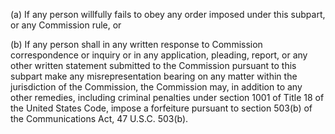 (a) If any person willfully fails to obey any order imposed under this subpart, or any Commission rule, or

(b) If any person shall in any written response to Commission correspondence or inquiry or in any application, pleading, report, or any other written statement submitted to the Commission pursuant to this subpart make any misrepresentation bearing on any matter within the jurisdiction of the Commission, the Commission may, in addition to any other remedies, including criminal penalties under section 1001 of Title 18 of the United States Code, impose a forfeiture pursuant to section 503(b) of the Communications Act, 47 U.S.C. 503(b).


